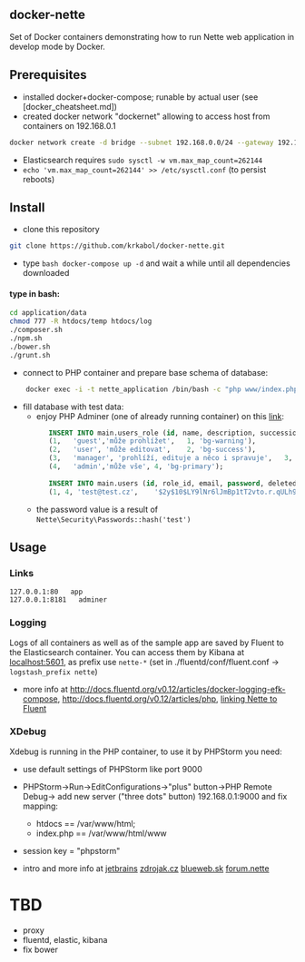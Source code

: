 docker-nette 
---

Set of Docker containers demonstrating how to run Nette web application in develop mode by Docker.

## Prerequisites
- installed docker+docker-compose; runable by actual user (see [docker_cheatsheet.md])
- created docker network "dockernet" allowing to access host from containers on 192.168.0.1
```bash
docker network create -d bridge --subnet 192.168.0.0/24 --gateway 192.168.0.1 dockernet
```
- Elasticsearch requires ```sudo sysctl -w vm.max_map_count=262144```
- ```echo 'vm.max_map_count=262144' >> /etc/sysctl.conf``` (to persist reboots)

## Install
- clone this repository 
```bash
git clone https://github.com/krkabol/docker-nette.git 
```
- type ```bash docker-compose up -d``` and wait a while until all dependencies downloaded

#### type in bash:
 ```bash
 cd application/data
 chmod 777 -R htdocs/temp htdocs/log
 ./composer.sh 
 ./npm.sh
./bower.sh
./grunt.sh
 ```
- connect to PHP container and prepare base schema of database:
```bash
    docker exec -i -t nette_application /bin/bash -c "php www/index.php orm:schema-tool:create && exit" 
``` 
- fill database with test data:
    - enjoy PHP Adminer (one of already running container) on this [link](http://localhost:8181/?pgsql=postgres&username=nette&db=nette&ns=main):         
       ```sql   
          INSERT INTO main.users_role (id, name, description, succession, css_class) VALUES
          (1,	'guest','může prohlížet',	1, 'bg-warning'),
          (2,	'user',	'může editovat',	2, 'bg-success'),
          (3,	'manager', 'prohlíží, edituje a něco i spravuje',	3, 'bg-info'),
          (4,	'admin','může vše',	4, 'bg-primary');
          
          INSERT INTO main.users (id, role_id, email, password, deleted, name, surname) VALUES
          (1, 4, 'test@test.cz',	'$2y$10$LY9lNr6lJmBp1tT2vto.r.qULh9hjS52JuGL8VOqNjfu5Yyrt.P72',	FALSE,	'Karel',	'Zkoušečka');          
       ```
   - the password value is a result of  ```Nette\Security\Passwords::hash('test') ``` 

  
## Usage
### Links
```
127.0.0.1:80   app
127.0.0.1:8181   adminer
```

### Logging
Logs of all containers as well as of the sample app are saved by Fluent to the Elasticsearch container. You can access them by Kibana at <localhost:5601>, as prefix use  ```nette-*``` (set in ./fluentd/conf/fluent.conf -> ```logstash_prefix nette```)
- more info at <http://docs.fluentd.org/v0.12/articles/docker-logging-efk-compose>, <http://docs.fluentd.org/v0.12/articles/php>, [linking Nette to Fluent](https://filip-prochazka.com/blog/newrelic-monitoring-aplikace-na-nette-frameworku)


### XDebug
Xdebug is running in the PHP container, to use it by PHPStorm you need:
- use default settings of PHPStorm like port 9000 
- PHPStorm->Run->EditConfigurations->"plus" button->PHP Remote Debug-> add new server ("three dots" button) 192.168.0.1:9000 and fix mapping:
    - htdocs == /var/www/html; 
    - index.php == /var/www/html/www
- session key = "phpstorm"
 
- intro and more info at  [jetbrains](https://confluence.jetbrains.com/display/PhpStorm/Zero-configuration+Web+Application+Debugging+with+Xdebug+and+PhpStorm) 
               [zdrojak.cz](https://www.zdrojak.cz/clanky/jak-byt-produktivni-v-phpstormu-cast-3/)
              [blueweb.sk](https://www.slideshare.net/blueweb_sk/akademia-x-debug)
               [forum.nette](https://forum.nette.org/cs/23891-xdebug-pouziti-u-prezenteru)


# TBD
* proxy
* fluentd, elastic, kibana
* fix bower